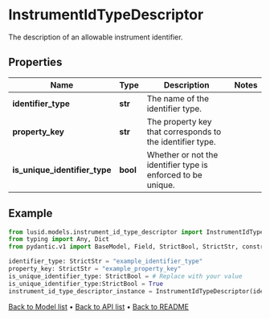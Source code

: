 # InstrumentIdTypeDescriptor

The description of an allowable instrument identifier.
## Properties
Name | Type | Description | Notes
------------ | ------------- | ------------- | -------------
**identifier_type** | **str** | The name of the identifier type. | 
**property_key** | **str** | The property key that corresponds to the identifier type. | 
**is_unique_identifier_type** | **bool** | Whether or not the identifier type is enforced to be unique. | 
## Example

```python
from lusid.models.instrument_id_type_descriptor import InstrumentIdTypeDescriptor
from typing import Any, Dict
from pydantic.v1 import BaseModel, Field, StrictBool, StrictStr, constr

identifier_type: StrictStr = "example_identifier_type"
property_key: StrictStr = "example_property_key"
is_unique_identifier_type: StrictBool = # Replace with your value
is_unique_identifier_type:StrictBool = True
instrument_id_type_descriptor_instance = InstrumentIdTypeDescriptor(identifier_type=identifier_type, property_key=property_key, is_unique_identifier_type=is_unique_identifier_type)

```

[Back to Model list](../README.md#documentation-for-models) &#8226; [Back to API list](../README.md#documentation-for-api-endpoints) &#8226; [Back to README](../README.md)

